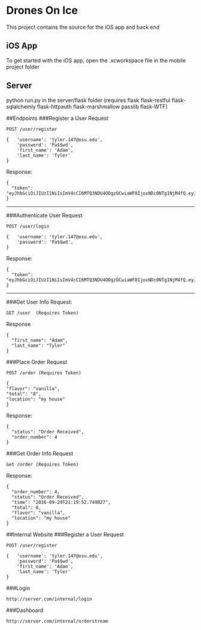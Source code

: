 # Drones On Ice
This project contains the source for the iOS app and back end

## iOS App
To get started with the iOS app, open the .xcworkspace file in the mobile project folder

## Server
python run.py in the server/flask folder (requires flask flask-restful flask-sqlalchemly flask-httpauth flask-marshmallow passlib flask-WTF)

##Endpoints
###Register a User
Request
```
POST /user/register

{   'username': 'tyler.147@osu.edu',
    'password': 'Pa$$wd',
    'first_name': 'Adam',
    'last_name': 'Tyler'
}
```
Response:
```
{
  "token": "eyJhbGciOiJIUzI1NiIsImV4cCI6MTQ3NDU4ODgzOCwiaWF0IjoxNDc0NTg1NjM4fQ.eyJpZCI6MX0.yjwXkbXxl_fncKodjzbEeQm194j8F_3qon_avIfidec"
}
```
---
###Authenticate User
Request
```
POST /user/login

{   'username': 'tyler.147@osu.edu',
    'password': 'Pa$$wd',
}
```
Response:
```
{
  "token": "eyJhbGciOiJIUzI1NiIsImV4cCI6MTQ3NDU4ODgzOCwiaWF0IjoxNDc0NTg1NjM4fQ.eyJpZCI6MX0.yjwXkbXxl_fncKodjzbEeQm194j8F_3qon_avIfidec"
}
```
---
###Get User Info
Request:
```
GET /user  (Requires Token)
```
Response
```
{
  "first_name": "Adam",
  "last_name": "Tyler"
}
```
###Place Order
Request
```
POST /order (Requires Token)

{
"flavor": "vanilla",
"total": "8",
"location": "my house"
}
```
Response:
```
{
  "status": "Order Received",
  "order_number": 4
}
```
###Get Order Info
Request
```
Get /order (Requires Token)
```
Response:
```
{
  "order_number": 4,
  "status": "Order Received",
  "time": "2016-09-29T21:19:52.749827",
  "total": 8,
  "flavor": "vanilla",
  "location": "my house"
}
```
##Internal Website
###Register a User
Request
```
POST /user/register

{   'username': 'tyler.147@osu.edu',
    'password': 'Pa$$wd',
    'first_name': 'Adam',
    'last_name': 'Tyler'
}
```
###Login
```
http://server.com/internal/login
```
###Dashboard
```
http://server.com/internal/orderstream
```
